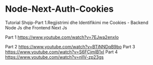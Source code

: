 # Node-Next-Auth-Cookies
Tutorial Shqip-Part 1.Regjistrimi dhe Identifikimi me Cookies - Backend Node Js dhe Frontend Next Js

Part 1
https://www.youtube.com/watch?v=7EJwa2enxIo

Part 2
https://www.youtube.com/watch?v=BTiNNDqB9bo
Part 3
https://www.youtube.com/watch?v=S6FCjmIB1xI
Part 4
https://www.youtube.com/watch?v=nllV-zp23gs

